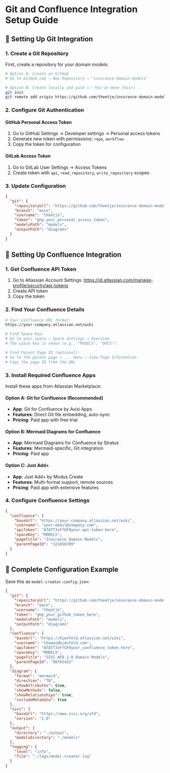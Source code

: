 # Git and Confluence Integration Setup Guide

## 🔧 Setting Up Git Integration

### 1. Create a Git Repository

First, create a repository for your domain models:

```bash
# Option A: Create on GitHub
# Go to GitHub.com → New Repository → "insurance-domain-models"

# Option B: Create locally and push (✅ You've done this!)
git init
git remote add origin https://github.com/theetje/insurance-domain-models.git
```

### 2. Configure Git Authentication

#### GitHub Personal Access Token
1. Go to GitHub Settings → Developer settings → Personal access tokens
2. Generate new token with permissions: `repo`, `workflow`
3. Copy the token for configuration

#### GitLab Access Token
1. Go to GitLab User Settings → Access Tokens
2. Create token with `api`, `read_repository`, `write_repository` scopes

### 3. Update Configuration

```json
{
  "git": {
    "repositoryUrl": "https://github.com/theetje/insurance-domain-models.git",
    "branch": "main",
    "username": "theetje",
    "token": "ghp_your_personal_access_token",
    "modelsPath": "models",
    "outputPath": "diagrams"
  }
}
```

## 🏢 Setting Up Confluence Integration

### 1. Get Confluence API Token

1. Go to Atlassian Account Settings: https://id.atlassian.com/manage-profile/security/api-tokens
2. Create API token
3. Copy the token

### 2. Find Your Confluence Details

```bash
# Your Confluence URL format:
https://your-company.atlassian.net/wiki

# Find Space Key:
# Go to your space → Space Settings → Overview
# The space key is shown (e.g., "MODELS", "DOCS")

# Find Parent Page ID (optional):
# Go to the parent page → ... menu → View Page Information
# Copy the page ID from the URL
```

### 3. Install Required Confluence Apps

Install these apps from Atlassian Marketplace:

#### Option A: Git for Confluence (Recommended)
- **App**: Git for Confluence by Avisi Apps
- **Features**: Direct Git file embedding, auto-sync
- **Pricing**: Paid app with free trial

#### Option B: Mermaid Diagrams for Confluence
- **App**: Mermaid Diagrams for Confluence by Stratus
- **Features**: Mermaid-specific, Git integration
- **Pricing**: Paid app

#### Option C: Just Add+
- **App**: Just Add+ by Modus Create
- **Features**: Multi-format support, remote sources
- **Pricing**: Paid app with extensive features

### 4. Configure Confluence Settings

```json
{
  "confluence": {
    "baseUrl": "https://your-company.atlassian.net/wiki",
    "username": "your-email@company.com",
    "apiToken": "ATATT3xFfGF0your-api-token-here",
    "spaceKey": "MODELS",
    "pageTitle": "Insurance Domain Models",
    "parentPageId": "123456789"
  }
}
```

## 🚀 Complete Configuration Example

Save this as `model-creator.config.json`:

```json
{
  "git": {
    "repositoryUrl": "https://github.com/theetje/insurance-domain-models.git",
    "branch": "main",
    "username": "theetje",
    "token": "ghp_your_github_token_here",
    "modelsPath": "models",
    "outputPath": "diagrams"
  },
  "confluence": {
    "baseUrl": "https://hienfeld.atlassian.net/wiki",
    "username": "thomas@hienfeld.com",
    "apiToken": "ATATT3xFfGF0your_confluence_token_here",
    "spaceKey": "MODELS",
    "pageTitle": "SIVI AFD 2.0 Domain Models",
    "parentPageId": "98765432"
  },
  "diagram": {
    "format": "mermaid",
    "direction": "TB",
    "showAttributes": true,
    "showMethods": false,
    "showRelationships": true,
    "includeMetadata": true
  },
  "sivi": {
    "baseUrl": "https://www.sivi.org/afd",
    "version": "2.0"
  },
  "output": {
    "directory": "./output",
    "modelsDirectory": "./models"
  },
  "logging": {
    "level": "info",
    "file": "./logs/model-creator.log"
  }
}
```
